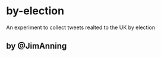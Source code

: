 by-election
===========

An experiment to collect tweets realted to the UK by election

by @JimAnning
-------------



